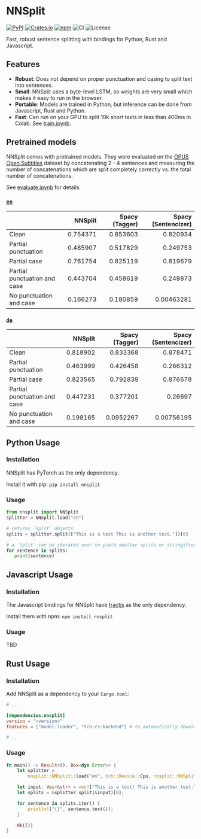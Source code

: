 # NNSplit

[![PyPI](https://img.shields.io/pypi/v/nnsplit)](https://pypi.org/project/nnsplit/)
[![Crates.io](https://img.shields.io/crates/v/nnsplit)](https://crates.io/crates/nnsplit)
[![npm](https://img.shields.io/npm/v/nnsplit)](https://www.npmjs.com/package/nnsplit)
![CI](https://github.com/bminixhofer/nnsplit/workflows/CI/badge.svg)
![License](https://img.shields.io/github/license/bminixhofer/nnsplit)

Fast, robust sentence splitting with bindings for Python, Rust and Javascript.

## Features

- __Robust__: Does not depend on proper punctuation and casing to split text into sentences.
- __Small__: NNSplit uses a byte-level LSTM, so weights are very small which makes it easy to run in the browser.
- __Portable__: Models are trained in Python, but inference can be done from Javascript, Rust and Python.
- __Fast__: Can run on your GPU to split 10k short texts in less than 400ms in Colab. See [train.ipynb](train/train.ipynb).

## Pretrained models

NNSplit comes with pretrained models. They were evaluated on the [OPUS Open Subtitles](http://opus.nlpl.eu/OpenSubtitles-v2018.php) dataset by concatenating 2 - 4 sentences and measuring the number of concatenations which are split completely correctly vs. the total number of concatenations.

See [evaluate.ipynb](train/evaluate.ipynb) for details.

### [`en`](models/en)

|                              |   NNSplit |   Spacy (Tagger) |   Spacy (Sentencizer) |
|:-----------------------------|----------:|-----------------:|----------------------:|
| Clean                        |  0.754371 |         0.853603 |            0.820934   |
| Partial punctuation          |  0.485907 |         0.517829 |            0.249753   |
| Partial case                 |  0.761754 |         0.825119 |            0.819679   |
| Partial punctuation and case |  0.443704 |         0.458619 |            0.249873   |
| No punctuation and case      |  0.166273 |         0.180859 |            0.00463281 |

### [`de`](models/de)

|                              |   NNSplit |   Spacy (Tagger) |   Spacy (Sentencizer) |
|:-----------------------------|----------:|-----------------:|----------------------:|
| Clean                        |  0.818902 |        0.833368  |            0.878471   |
| Partial punctuation          |  0.463999 |        0.426458  |            0.266312   |
| Partial case                 |  0.823565 |        0.792839  |            0.876678   |
| Partial punctuation and case |  0.447231 |        0.377201  |            0.26697    |
| No punctuation and case      |  0.198165 |        0.0952267 |            0.00756195 |

## Python Usage

### Installation

NNSplit has PyTorch as the only dependency.

Install it with pip: `pip install nnsplit`

### Usage

```python
from nnsplit import NNSplit
splitter = NNSplit.load("en")

# returns `Split` objects
splits = splitter.split(["This is a test This is another test."])[0]

# a `Split` can be iterated over to yield smaller splits or stringified with `str(...)`.
for sentence in splits:
   print(sentence)
```

## Javascript Usage

### Installation

The Javascript bindings for NNSplit have [tractjs](https://github.com/bminixhofer/tractjs) as the only dependency.

Install them with npm: `npm install nnsplit`

### Usage

TBD

## Rust Usage

### Installation

Add NNSplit as a dependency to your `Cargo.toml`:

```toml
# ...

[dependencies.nnsplit]
version = "<version>"
features = ["model-loader", "tch-rs-backend"] # to automatically download pretrained models and to use tch-rs for inference, respectively

# ...
```

### Usage

```rust
fn main() -> Result<(), Box<dyn Error>> {
    let splitter =
        nnsplit::NNSplit::load("en", tch::Device::Cpu, nnsplit::NNSplitOptions::default())?;

    let input: Vec<&str> = vec!["This is a test! This is another test."];
    let splits = &splitter.split(&input)[0];

    for sentence in splits.iter() {
        println!("{}", sentence.text());
    }

    Ok(())
}
```

